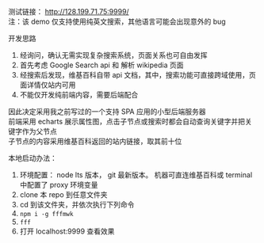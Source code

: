 测试链接： http://128.199.71.75:9999/  
注：该 demo 仅支持使用纯英文搜索，其他语言可能会出现意外的 bug

开发思路  
1. 经询问，确认无需实现复杂搜索系统，页面关系也可自由发挥
2. 首先考虑 Google Search api 和 解析 wikipedia 页面   
3. 经搜索后发现，维基百科自带 api 文档，其中，搜索功能可直接跨域使用，页面详情仅站内可用  
4. 不能仅开发纯前端内容，需要后端配合  

因此决定采用我之前写过的一个支持 SPA 应用的小型后端服务器  
前端采用  echarts 展示属性图，点击子节点或搜索时都会自动查询关键字并把关键字作为父节点  
子节点的内容采用维基百科返回的站内链接，取其前十位   



本地启动办法：

1. 环境配置： node lts 版本， git 最新版本。 机器可直连维基百科或 terminal 中配置了 proxy 环境变量  
2. clone 本 repo 到任意文件夹  
3. cd 到该文件夹，并依次执行下列命令  
4. ```npm i -g fffmwk```  
5. ```fff```
6. 打开  localhost:9999 查看效果  
